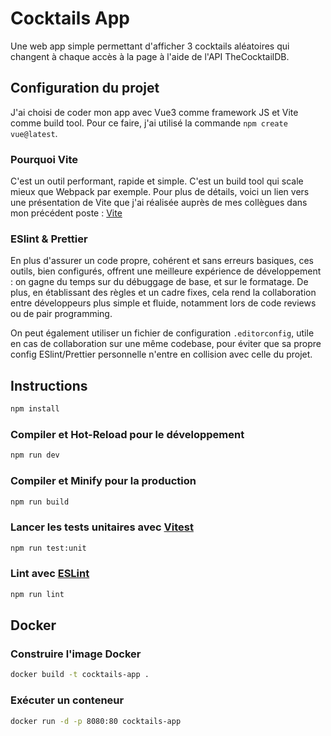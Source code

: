 # Cocktails App

Une web app simple permettant d'afficher 3 cocktails aléatoires qui changent à chaque accès à la page à l'aide de l'API TheCocktailDB.

## Configuration du projet

J'ai choisi de coder mon app avec Vue3 comme framework JS et Vite comme build tool. Pour ce faire, j'ai utilisé la commande `npm create vue@latest`.

### Pourquoi Vite

C'est un outil performant, rapide et simple. C'est un build tool qui scale mieux que Webpack par exemple. Pour plus de détails, voici un lien vers une présentation de Vite que j'ai réalisée auprès de mes collègues dans mon précédent poste : [Vite](https://docs.google.com/presentation/d/1CFz4IQNBfzCLc91L6FSB2lVgjfYTVHl-/edit?usp=drive_link&ouid=116990524144160548293&rtpof=true&sd=true)

### ESlint & Prettier

En plus d'assurer un code propre, cohérent et sans erreurs basiques, ces outils, bien configurés, offrent une meilleure expérience de développement : on gagne du temps sur du débuggage de base, et sur le formatage. De plus, en établissant des règles et un cadre fixes, cela rend la collaboration entre développeurs plus simple et fluide, notamment lors de code reviews ou de pair programming.

On peut également utiliser un fichier de configuration `.editorconfig`, utile en cas de collaboration sur une même codebase, pour éviter que sa propre config ESlint/Prettier personnelle n'entre en collision avec celle du projet.

## Instructions

```sh
npm install
```

### Compiler et Hot-Reload pour le développement

```sh
npm run dev
```

### Compiler et Minify pour la production

```sh
npm run build
```

### Lancer les tests unitaires avec [Vitest](https://vitest.dev/)

```sh
npm run test:unit
```

### Lint avec [ESLint](https://eslint.org/)

```sh
npm run lint
```

## Docker

### Construire l'image Docker

```sh
docker build -t cocktails-app .
```

### Exécuter un conteneur

```sh
docker run -d -p 8080:80 cocktails-app
```
